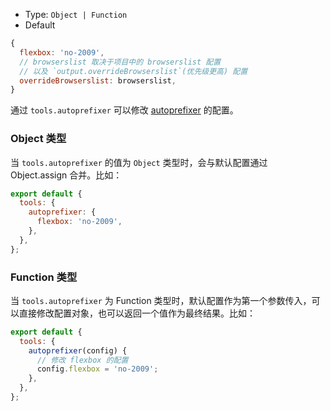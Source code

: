 - Type: `Object | Function`
- Default

```js
{
  flexbox: 'no-2009',
  // browserslist 取决于项目中的 browserslist 配置
  // 以及 `output.overrideBrowserslist`(优先级更高) 配置
  overrideBrowserslist: browserslist,
}
```

通过 `tools.autoprefixer` 可以修改 [autoprefixer](https://github.com/postcss/autoprefixer) 的配置。

### Object 类型

当 `tools.autoprefixer` 的值为 `Object` 类型时，会与默认配置通过 Object.assign 合并。比如：

```js
export default {
  tools: {
    autoprefixer: {
      flexbox: 'no-2009',
    },
  },
};
```

### Function 类型

当 `tools.autoprefixer` 为 Function 类型时，默认配置作为第一个参数传入，可以直接修改配置对象，也可以返回一个值作为最终结果。比如：

```js
export default {
  tools: {
    autoprefixer(config) {
      // 修改 flexbox 的配置
      config.flexbox = 'no-2009';
    },
  },
};
```
